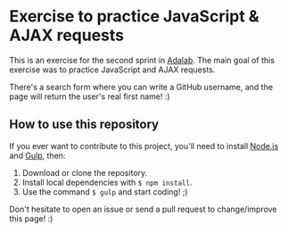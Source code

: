 # Exercise to practice JavaScript & AJAX requests

This is an exercise for the second sprint in [Adalab](https://adalab.es/). The main goal of this exercise was to practice JavaScript and AJAX requests.

There's a search form where you can write a GitHub username, and the page will return the user's real first name! :)

## How to use this repository

If you ever want to contribute to this project, you'll need to install [Node.js](https://nodejs.org/) and [Gulp](https://gulpjs.com), then:

1. Download or clone the repository.
2. Install local dependencies with `$ npm install`.
3. Use the command `$ gulp` and start coding! ;)

Don't hesitate to open an issue or send a pull request to change/improve this page! :)
